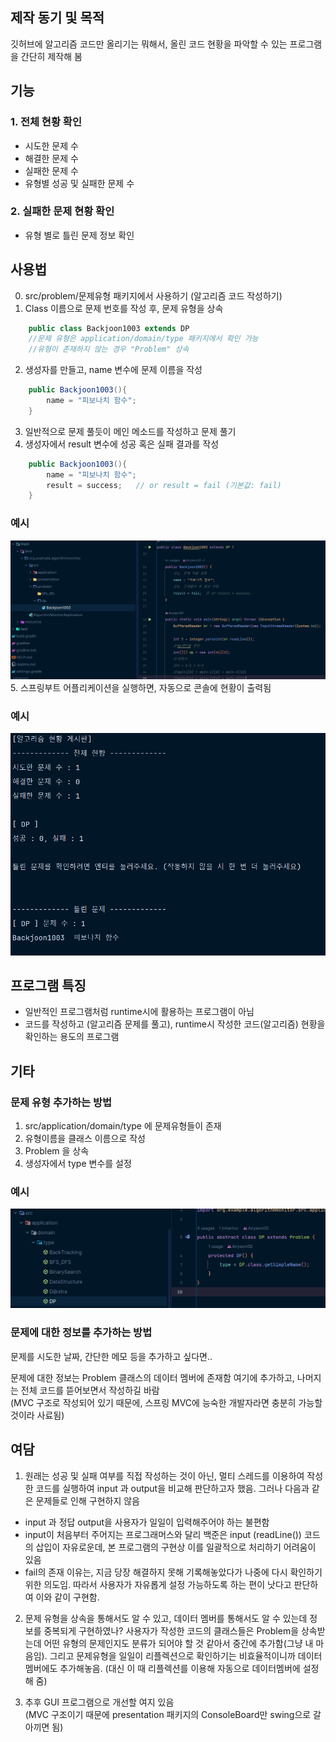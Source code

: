 ## 제작 동기 및 목적
깃허브에 알고리즘 코드만 올리기는 뭐해서, 올린 코드 현황을 파악할 수 있는 프로그램을 간단히 제작해 봄


## 기능
### 1. 전체 현황 확인
- 시도한 문제 수
- 해결한 문제 수
- 실패한 문제 수
- 유형별 성공 및 실패한 문제 수

### 2. 실패한 문제 현황 확인
- 유형 별로 틀린 문제 정보 확인

## 사용법
0. src/problem/문제유형 패키지에서 사용하기 (알고리즘 코드 작성하기)
1. Class 이름으로 문제 번호를 작성 후, 문제 유형을 상속 <br>
```java 
    public class Backjoon1003 extends DP
    //문제 유형은 application/domain/type 패키지에서 확인 가능
    //유형이 존재하지 않는 경우 "Problem" 상속 
```
2. 생성자를 만들고, name 변수에 문제 이름을 작성 <br>
```java
    public Backjoon1003(){ 
        name = "피보나치 함수"; 
    }
```
3. 일반적으로 문제 풀듯이 메인 메소드를 작성하고 문제 풀기
4. 생성자에서 result 변수에 성공 혹은 실패 결과를 작성 <br>
```java
    public Backjoon1003(){ 
        name = "피보나치 함수";
        result = success;   // or result = fail (기본값: fail)
    }
```
### 예시
![img_7.png](img_7.png)
5. 스프링부트 어플리케이션을 실행하면, 자동으로 콘솔에 현황이 출력됨 <br>
### 예시
![img_5.png](img_5.png)

## 프로그램 특징
- 일반적인 프로그램처럼 runtime시에 활용하는 프로그램이 아님
- 코드를 작성하고 (알고리즘 문제를 풀고), runtime시 작성한 코드(알고리즘) 현황을 확인하는 용도의 프로그램

## 기타
### 문제 유형 추가하는 방법
1. src/application/domain/type 에 문제유형들이 존재
2. 유형이름을 클래스 이름으로 작성
3. Problem 을 상속
4. 생성자에서 type 변수를 설정 <br>
### 예시
![img_8.png](img_8.png)

### 문제에 대한 정보를 추가하는 방법
문제를 시도한 날짜, 간단한 메모 등을 추가하고 싶다면..

문제에 대한 정보는 Problem 클래스의 데이터 멤버에 존재함
여기에 추가하고, 나머지는 전체 코드를 뜯어보면서 작성하길 바람 <br>
(MVC 구조로 작성되어 있기 때문에, 스프링 MVC에 능숙한 개발자라면 충분히 가능할 것이라 사료됨)

## 여담
1. 원래는 성공 및 실패 여부를 직접 작성하는 것이 아닌, 멀티 스레드를 이용하여 작성한 코드를 실행하여 input 과 output을 비교해 판단하고자 했음.
   그러나 다음과 같은 문제들로 인해 구현하지 않음
- input 과 정답 output을 사용자가 일일이 입력해주어야 하는 불편함
- input이 처음부터 주어지는 프로그래머스와 달리 백준은 input (readLine()) 코드의 삽입이 자유로운데, 본 프로그램의 구현상 이를 일괄적으로 처리하기 어려움이 있음
- fail의 존재 이유는, 지금 당장 해결하지 못해 기록해놓았다가 나중에 다시 확인하기 위한 의도임. 따라서 사용자가 자유롭게 설정 가능하도록 하는 편이 낫다고 판단하여 이와 같이 구현함.

2. 문제 유형을 상속을 통해서도 알 수 있고, 데이터 멤버를 통해서도 알 수 있는데 정보를 중복되게 구현하였나?
   사용자가 작성한 코드의 클래스들은 Problem을 상속받는데 어떤 유형의 문제인지도 분류가 되어야 할 것 같아서 중간에 추가함(그냥 내 마음임). 그리고 문제유형을 일일이 리플렉션으로 확인하기는 비효율적이니까 데이터멤버에도 추가해놓음. (대신 이 때 리플렉션를 이용해 자동으로 데이터멤버에 설정해 줌)

3. 추후 GUI 프로그램으로 개선할 여지 있음 <br>
   (MVC 구조이기 때문에 presentation 패키지의 ConsoleBoard만 swing으로 갈아끼면 됨)



